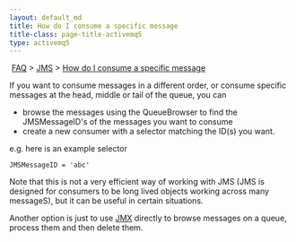 ```yaml
---
layout: default_md
title: How do I consume a specific message 
title-class: page-title-activemq5
type: activemq5
---
```


 [FAQ](faq) > [JMS](jms) > [How do I consume a specific message](how-do-i-consume-a-specific-message)


If you want to consume messages in a different order, or consume specific messages at the head, middle or tail of the queue, you can

*   browse the messages using the QueueBrowser to find the JMSMessageID's of the messages you want to consume
*   create a new consumer with a selector matching the ID(s) you want.

e.g. here is an example selector
```
JMSMessageID = 'abc'
```
Note that this is not a very efficient way of working with JMS (JMS is designed for consumers to be long lived objects working across many messageS), but it can be useful in certain situations.

Another option is just to use [JMX](jmx) directly to browse messages on a queue, process them and then delete them.

